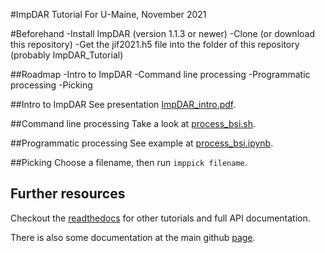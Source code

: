 #ImpDAR Tutorial
For U-Maine, November 2021

#Beforehand
-Install ImpDAR (version 1.1.3 or newer)
-Clone (or download this repository)
-Get the jif2021.h5 file into the folder of this repository (probably ImpDAR_Tutorial)

##Roadmap
-Intro to ImpDAR
-Command line processing
-Programmatic processing
-Picking

##Intro to ImpDAR
See presentation [ImpDAR_intro.pdf](./ImpDAR_intro.pdf).

##Command line processing
Take a look at [process_bsi.sh](./process_bsi.sh).

##Programmatic processing
See example at [process_bsi.ipynb](./process_bsi.ipynb).

##Picking
Choose a filename, then run `imppick filename`.

## Further resources
Checkout the [readthedocs](https://impdar.readthedocs.io/en/latest) for other tutorials and full API documentation.

There is also some documentation at the main github [page](https://github.com/dlilien/ImpDAR).
